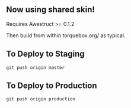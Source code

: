 ## Now using shared skin!

Requires Awestruct >= 0.1.2

Then build from within torquebox.org/ as typical.

## To Deploy to Staging

`git push origin master`
  
## To Deploy to Production

`git push origin production`
